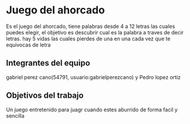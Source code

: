 # Juego del ahorcado

Es el juego del ahorcado, tiene palabras desde 4 a 12 letras las cuales puedes elegir, el objetivo es descubrir cual es la palabra a traves de decir letras. hay 5 vidas las cuales pierdes de una en una cada vez que te equivocas de letra 

## Integrantes del equipo

gabriel perez cano(54791, usuario:gabrielperezcano) y Pedro lopez ortiz

## Objetivos del trabajo

Un juego entretenido para juagr cuando estes aburrido de forma facil y sencilla
